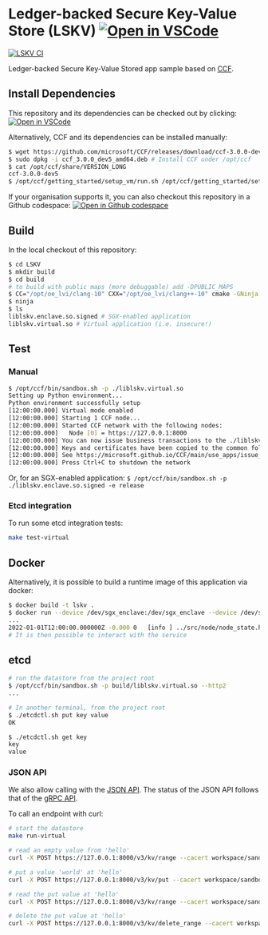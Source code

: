 # Ledger-backed Secure Key-Value Store (LSKV) [![Open in VSCode](https://img.shields.io/static/v1?label=Open+in&message=VSCode&logo=visualstudiocode&color=007ACC&logoColor=007ACC&labelColor=2C2C32)](https://vscode.dev/redirect?url=vscode://ms-vscode-remote.remote-containers/cloneInVolume?url=https://github.com/microsoft/LSKV)

[![LSKV CI](https://github.com/microsoft/LSKV/actions/workflows/ci.yml/badge.svg)](https://github.com/microsoft/LSKV/actions/workflows/ci.yml)

Ledger-backed Secure Key-Value Stored app sample based on [CCF](https://github.com/microsoft/ccf).

## Install Dependencies

This repository and its dependencies can be checked out by clicking: [![Open in VSCode](https://img.shields.io/static/v1?label=Open+in&message=VSCode&logo=visualstudiocode&color=007ACC&logoColor=007ACC&labelColor=2C2C32)](https://vscode.dev/redirect?url=vscode://ms-vscode-remote.remote-containers/cloneInVolume?url=https://github.com/microsoft/LSKV)

Alternatively, CCF and its dependencies can be installed manually:

```bash
$ wget https://github.com/microsoft/CCF/releases/download/ccf-3.0.0-dev5/ccf_3.0.0_dev5_amd64.deb
$ sudo dpkg -i ccf_3.0.0_dev5_amd64.deb # Install CCF under /opt/ccf
$ cat /opt/ccf/share/VERSION_LONG
ccf-3.0.0-dev5
$ /opt/ccf/getting_started/setup_vm/run.sh /opt/ccf/getting_started/setup_vm/app-dev.yml  # Install dependencies
```

If your organisation supports it, you can also checkout this repository in a Github codespace: [![Open in Github codespace](https://img.shields.io/static/v1?label=Open+in&message=GitHub+codespace&logo=github&color=2F363D&logoColor=white&labelColor=2C2C32)](https://github.com/codespaces/new?hide_repo_select=true&ref=main&repo=534240617&machine=basicLinux32gb&devcontainer_path=.devcontainer.json&location=WestEurope)

## Build

In the local checkout of this repository:

```bash
$ cd LSKV
$ mkdir build
$ cd build
# to build with public maps (more debuggable) add -DPUBLIC_MAPS
$ CC="/opt/oe_lvi/clang-10" CXX="/opt/oe_lvi/clang++-10" cmake -GNinja ..
$ ninja
$ ls
liblskv.enclave.so.signed # SGX-enabled application
liblskv.virtual.so # Virtual application (i.e. insecure!)
```

## Test

### Manual

```bash
$ /opt/ccf/bin/sandbox.sh -p ./liblskv.virtual.so
Setting up Python environment...
Python environment successfully setup
[12:00:00.000] Virtual mode enabled
[12:00:00.000] Starting 1 CCF node...
[12:00:00.000] Started CCF network with the following nodes:
[12:00:00.000]   Node [0] = https://127.0.0.1:8000
[12:00:00.000] You can now issue business transactions to the ./liblskv.virtual.so application
[12:00:00.000] Keys and certificates have been copied to the common folder: .../LSKV/build/workspace/sandbox_common
[12:00:00.000] See https://microsoft.github.io/CCF/main/use_apps/issue_commands.html for more information
[12:00:00.000] Press Ctrl+C to shutdown the network
```

Or, for an SGX-enabled application: `$ /opt/ccf/bin/sandbox.sh -p ./liblskv.enclave.so.signed -e release`

### Etcd integration

To run some etcd integration tests:

```sh
make test-virtual
```

## Docker

Alternatively, it is possible to build a runtime image of this application via docker:

```bash
$ docker build -t lskv .
$ docker run --device /dev/sgx_enclave:/dev/sgx_enclave --device /dev/sgx_provision:/dev/sgx_provision -v /dev/sgx:/dev/sgx lskv
...
2022-01-01T12:00:00.000000Z -0.000 0   [info ] ../src/node/node_state.h:1790        | Network TLS connections now accepted
# It is then possible to interact with the service
```

## etcd

```bash
# run the datastore from the project root
$ /opt/ccf/bin/sandbox.sh -p build/liblskv.virtual.so --http2
...

# In another terminal, from the project root
$ ./etcdctl.sh put key value
OK

$ ./etcdctl.sh get key
key
value
```

### JSON API

We also allow calling with the [JSON API](https://etcd.io/docs/v3.5/dev-guide/api_grpc_gateway/).
The status of the JSON API follows that of the [gRPC API](https://github.com/microsoft/LSKV/issues/35). 

To call an endpoint with curl:

```sh
# start the datastore
make run-virtual

# read an empty value from 'hello'
curl -X POST https://127.0.0.1:8000/v3/kv/range --cacert workspace/sandbox_common/service_cert.pem --key workspace/sandbox_common/user0_privk.pem --cert workspace/sandbox_common/user0_cert.pem  -H "content-type: application/json" -i --data-binary '{"key":"aGVsbG8="}'

# put a value 'world' at 'hello'
curl -X POST https://127.0.0.1:8000/v3/kv/put --cacert workspace/sandbox_common/service_cert.pem --key workspace/sandbox_common/user0_privk.pem --cert workspace/sandbox_common/user0_cert.pem  -H "content-type: application/json" -i --data-binary '{"key":"aGVsbG8=","value":"d29ybGQ="}'

# read the put value at 'hello'
curl -X POST https://127.0.0.1:8000/v3/kv/range --cacert workspace/sandbox_common/service_cert.pem --key workspace/sandbox_common/user0_privk.pem --cert workspace/sandbox_common/user0_cert.pem  -H "content-type: application/json" -i --data-binary '{"key":"aGVsbG8="}'

# delete the put value at 'hello'
curl -X POST https://127.0.0.1:8000/v3/kv/delete_range --cacert workspace/sandbox_common/service_cert.pem --key workspace/sandbox_common/user0_privk.pem --cert workspace/sandbox_common/user0_cert.pem  -H "content-type: application/json" -i --data-binary '{"key":"aGVsbG8="}'
```
